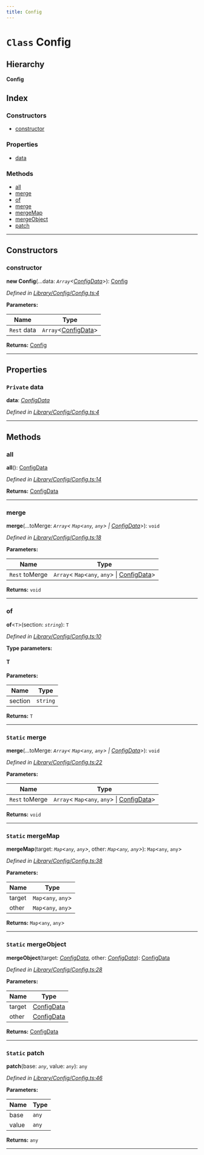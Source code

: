 ```yaml
---
title: Config
---
```


# `Class` Config

## Hierarchy

**Config**

## Index

### Constructors

* [constructor](config#constructor)

### Properties

* [data](config#data)

### Methods

* [all](config#all)
* [merge](config#merge)
* [of](config#of)
* [merge](config#merge-1)
* [mergeMap](config#mergemap)
* [mergeObject](config#mergeobject)
* [patch](config#patch)

---

## Constructors

<a id="constructor"></a>

###  constructor

**new Config**(...data: *`Array`<[ConfigData](../interfaces/configdata)>*): [Config](config)

*Defined in [Library/Config/Config.ts:4](https://github.com/SpoonX/stix/blob/55983b2/src/Library/Config/Config.ts#L4)*

**Parameters:**

| Name | Type |
| ------ | ------ |
| `Rest` data | `Array`<[ConfigData](../interfaces/configdata)> |

**Returns:** [Config](config)

___

## Properties

<a id="data"></a>

### `Private` data

**data**: *[ConfigData](../interfaces/configdata)*

*Defined in [Library/Config/Config.ts:4](https://github.com/SpoonX/stix/blob/55983b2/src/Library/Config/Config.ts#L4)*

___

## Methods

<a id="all"></a>

###  all

**all**(): [ConfigData](../interfaces/configdata)

*Defined in [Library/Config/Config.ts:14](https://github.com/SpoonX/stix/blob/55983b2/src/Library/Config/Config.ts#L14)*

**Returns:** [ConfigData](../interfaces/configdata)

___
<a id="merge"></a>

###  merge

**merge**(...toMerge: *`Array`< `Map`<`any`, `any`> &#124; [ConfigData](../interfaces/configdata)>*): `void`

*Defined in [Library/Config/Config.ts:18](https://github.com/SpoonX/stix/blob/55983b2/src/Library/Config/Config.ts#L18)*

**Parameters:**

| Name | Type |
| ------ | ------ |
| `Rest` toMerge | `Array`< `Map`<`any`, `any`> &#124; [ConfigData](../interfaces/configdata)> |

**Returns:** `void`

___
<a id="of"></a>

###  of

**of**<`T`>(section: *`string`*): `T`

*Defined in [Library/Config/Config.ts:10](https://github.com/SpoonX/stix/blob/55983b2/src/Library/Config/Config.ts#L10)*

**Type parameters:**

#### T 
**Parameters:**

| Name | Type |
| ------ | ------ |
| section | `string` |

**Returns:** `T`

___
<a id="merge-1"></a>

### `Static` merge

**merge**(...toMerge: *`Array`< `Map`<`any`, `any`> &#124; [ConfigData](../interfaces/configdata)>*): `void`

*Defined in [Library/Config/Config.ts:22](https://github.com/SpoonX/stix/blob/55983b2/src/Library/Config/Config.ts#L22)*

**Parameters:**

| Name | Type |
| ------ | ------ |
| `Rest` toMerge | `Array`< `Map`<`any`, `any`> &#124; [ConfigData](../interfaces/configdata)> |

**Returns:** `void`

___
<a id="mergemap"></a>

### `Static` mergeMap

**mergeMap**(target: *`Map`<`any`, `any`>*, other: *`Map`<`any`, `any`>*): `Map`<`any`, `any`>

*Defined in [Library/Config/Config.ts:38](https://github.com/SpoonX/stix/blob/55983b2/src/Library/Config/Config.ts#L38)*

**Parameters:**

| Name | Type |
| ------ | ------ |
| target | `Map`<`any`, `any`> |
| other | `Map`<`any`, `any`> |

**Returns:** `Map`<`any`, `any`>

___
<a id="mergeobject"></a>

### `Static` mergeObject

**mergeObject**(target: *[ConfigData](../interfaces/configdata)*, other: *[ConfigData](../interfaces/configdata)*): [ConfigData](../interfaces/configdata)

*Defined in [Library/Config/Config.ts:28](https://github.com/SpoonX/stix/blob/55983b2/src/Library/Config/Config.ts#L28)*

**Parameters:**

| Name | Type |
| ------ | ------ |
| target | [ConfigData](../interfaces/configdata) |
| other | [ConfigData](../interfaces/configdata) |

**Returns:** [ConfigData](../interfaces/configdata)

___
<a id="patch"></a>

### `Static` patch

**patch**(base: *`any`*, value: *`any`*): `any`

*Defined in [Library/Config/Config.ts:46](https://github.com/SpoonX/stix/blob/55983b2/src/Library/Config/Config.ts#L46)*

**Parameters:**

| Name | Type |
| ------ | ------ |
| base | `any` |
| value | `any` |

**Returns:** `any`

___

